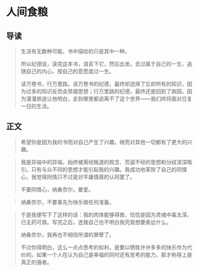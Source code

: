 # 人间食粮

## 导读

> 生活有无数种可能，书中描绘的只是其中一种。
> 
> 所以纪德说，读完这本书，请丢下它，然后出发。去过属于自己的一生，追随自己的内心，按自己的意愿度过一生。
>
> 读万卷书，行万里路。读万卷书的纪德，最终却选择了忘却所有的知识，因为过多的知识反而会禁锢思想；行万里路的纪德，最终还是回到了故园，因为漫漫旅途让他明白，走到哪里都逃离不了这个世界——我们终将面对日复一日的生活。

## 正文

> 希望你是因为我的书而对自己产生了兴趣，继而对其他一切都有了更大的兴趣。

> 我是异端中的异端，始终被离经叛道的观念、荒诞不经的思想和分歧深深吸引。只有与众不同的思想才能引起我的兴趣。我成功地革除了自己的同情心，我觉得同情只不过是对平庸情感的认同罢了。
>
> 不要同情心，纳桑奈尔，要爱。

> 纳桑奈尔，不要事先为快乐做任何准备。

> 于是我便写下了这样的话：我的肉体能够得救，恰恰是因为灵魂中毒太深，已无药可救。写完之后，连我自己也不明白我究竟想要表达什么。
>
> 纳桑奈尔，我再也不相信所谓的罪孽了。
>
> 不过你得明白，这么一点点思考的权利，是要以牺牲许许多多的快乐作为代价的。如果一个人在认为自己是幸福的同时还有思考的能力，那才称得上是真正的强者。